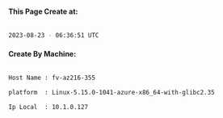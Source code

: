 
   
#### This Page Create at:

```bash

2023-08-23 - 06:36:51 UTC

```

#### Create By Machine:

```bash

Host Name : fv-az216-355

platform  : Linux-5.15.0-1041-azure-x86_64-with-glibc2.35

Ip Local  : 10.1.0.127

```

